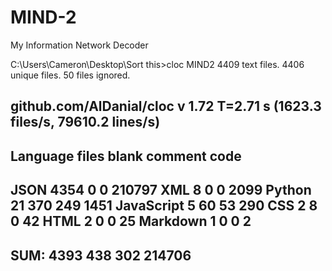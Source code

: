 # MIND-2
My Information Network Decoder

C:\Users\Cameron\Desktop\Sort this>cloc MIND2
    4409 text files.
    4406 unique files.
      50 files ignored.

github.com/AlDanial/cloc v 1.72  T=2.71 s (1623.3 files/s, 79610.2 lines/s)
-------------------------------------------------------------------------------
Language                     files          blank        comment           code
-------------------------------------------------------------------------------
JSON                          4354              0              0         210797
XML                              8              0              0           2099
Python                          21            370            249           1451
JavaScript                       5             60             53            290
CSS                              2              8              0             42
HTML                             2              0              0             25
Markdown                         1              0              0              2
-------------------------------------------------------------------------------
SUM:                          4393            438            302         214706
-------------------------------------------------------------------------------